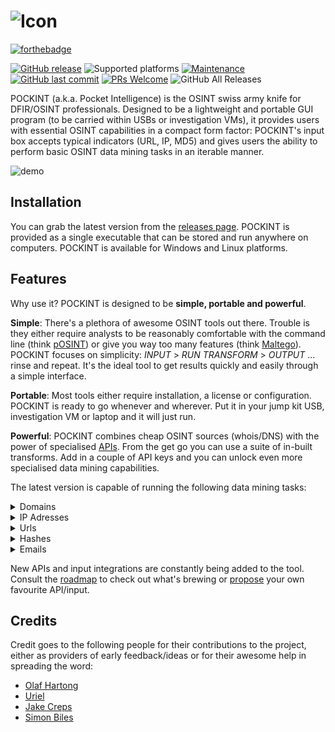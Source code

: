 ![Icon](https://github.com/netevert/pockint/blob/master/docs/icon.png)
=======
[![forthebadge](https://forthebadge.com/images/badges/made-with-python.svg)](https://forthebadge.com) 

[![GitHub release](https://img.shields.io/github/release/netevert/pockint.svg?style=flat-square)](https://github.com/netevert/pockint/releases)
![Supported platforms](https://img.shields.io/badge/platform-Windows%20|%20Linux-informational.svg?style=flat-square)
[![Maintenance](https://img.shields.io/maintenance/yes/2019.svg?style=flat-square)]()
[![GitHub last commit](https://img.shields.io/github/last-commit/netevert/pockint.svg?style=flat-square)](https://github.com/netevert/pockint/commit/master)
[![PRs Welcome](https://img.shields.io/badge/PRs-welcome-brightgreen.svg?style=flat-square&logo=github)](http://makeapullrequest.com)
![GitHub All Releases](https://img.shields.io/github/downloads/netevert/pockint/total.svg?style=flat-square)

POCKINT (a.k.a. Pocket Intelligence) is the OSINT swiss army knife for DFIR/OSINT professionals. Designed to be a lightweight and portable GUI program (to be carried within USBs or investigation VMs), it provides users with essential OSINT capabilities in a compact form factor: POCKINT's input box accepts typical indicators (URL, IP, MD5) and gives users the ability to perform basic OSINT data mining tasks in an iterable manner.

![demo](https://github.com/netevert/pockint/blob/master/docs/demo.gif)

## Installation

You can grab the latest version from the [releases page](https://github.com/netevert/pockint/releases). POCKINT is provided as a single executable that can be stored and run anywhere on computers. POCKINT is available for Windows and Linux platforms.

## Features

Why use it? POCKINT is designed to be **simple, portable and powerful**.

**Simple**: There's a plethora of awesome OSINT tools out there. Trouble is they either require analysts to be reasonably comfortable with the command line (think [pOSINT](https://github.com/ecstatic-nobel/pOSINT)) or give you way too many features (think [Maltego](https://www.paterva.com/web7/)). POCKINT focuses on simplicity: _INPUT_ > _RUN TRANSFORM_ > _OUTPUT_  ... rinse and repeat. It's the ideal tool to get results quickly and easily through a simple interface.

**Portable**: Most tools either require installation, a license or configuration. POCKINT is ready to go whenever and wherever. Put it in your jump kit USB, investigation VM or laptop and it will just run.

**Powerful**: POCKINT combines cheap OSINT sources (whois/DNS) with the power of specialised [APIs](https://www.theguardian.com/media/pda/2007/dec/14/thenutshellabeginnersguide). From the get go you can use a suite of in-built transforms. Add in a couple of API keys and you can unlock even more specialised data mining capabilities.

The latest version is capable of running the following data mining tasks:

<details><summary>Domains</summary>
<p>

|Source     |Transform          |
| --------- | ----------------- |
| DNS       | IP lookup         |
| DNS       | MX lookup         |
| DNS       | NS lookup         |
| DNS       | TXT lookup        |
| Virustotal| Downloaded samples|
| Virustotal| Detected URLs     |
| Virustotal| Subdomains        |

</p>
</details>
<details><summary>IP Adresses</summary>
<p>

|Source     |Transform             |
| --------- | -------------------- |
| DNS       | Reverse lookup       |
| Shodan    | Ports                |
| Shodan    | Geolocate            |
| Shodan    | Coordinates          |
| Shodan    | CVEs                 |
| Shodan    | ISP                  |
| Shodan    | City                 |
| Shodan    | ASN                  |
| Virustotal| Network report       |
| Virustotal| Communicating samples|
| Virustotal| Downloaded samples   |
| Virustotal| Detected URLs        |

</p>
</details>
<details><summary>Urls</summary>
<p>

|Source     |Transform             |
| --------- | -------------------- |
| DNS       | Extract hostname     |
| Virustotal| Malicious check      |
| Virustotal| Reported detections  |

</p>
</details>
<details><summary>Hashes</summary>
<p>
 
|Source     |Transform             |
| --------- | -------------------- |
| Virustotal| Malicious check      |
| Virustotal| Malware type         |

</p>
</details>
<details><summary>Emails</summary>
<p>

|Source     |Transform             |
| --------- | -------------------- |
| N/A       | Extract domain       |

</p>
</details>

New APIs and input integrations are constantly being added to the tool. Consult the [roadmap](https://github.com/netevert/pockint/milestones) to check out what's brewing or [propose](https://github.com/netevert/pockint/issues) your own favourite API/input.

## Credits

Credit goes to the following people for their contributions to the project, either as providers of early feedback/ideas or for their awesome help in spreading the word:

* [Olaf Hartong](https://twitter.com/olafhartong)
* [Uriel](https://github.com/0x557269656C)
* [Jake Creps](https://twitter.com/jakecreps)
* [Simon Biles](https://twitter.com/si_biles)
